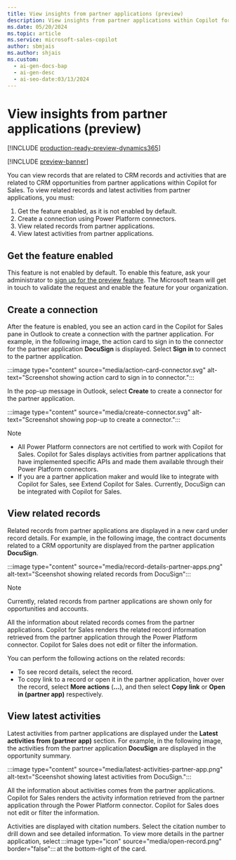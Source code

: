 ```yaml
---
title: View insights from partner applications (preview)
description: View insights from partner applications within Copilot for Sales.
ms.date: 05/20/2024
ms.topic: article
ms.service: microsoft-sales-copilot
author: sbmjais
ms.author: shjais
ms.custom:
  - ai-gen-docs-bap
  - ai-gen-desc
  - ai-seo-date:03/13/2024
---
```


# View insights from partner applications (preview)

[!INCLUDE [production-ready-preview-dynamics365](~/../shared-content/shared/preview-includes/production-ready-preview-dynamics365.md)]

[!INCLUDE [preview-banner](~/../shared-content/shared/preview-includes/preview-banner.md)]

You can view records that are related to CRM records and activities that are related to CRM opportunities from partner applications within Copilot for Sales. To view related records and latest activities from partner applications, you must:

1. Get the feature enabled, as it is not enabled by default.
1. Create a connection using Power Platform connectors.
1. View related records from partner applications.
1. View latest activities from partner applications.

## Get the feature enabled

This feature is not enabled by default. To enable this feature, ask your administrator to [sign up for the preview feature](https://aka.ms/CopilotForSalesExtensibilityPreview). The Microsoft team will get in touch to validate the request and enable the feature for your organization.

## Create a connection

After the feature is enabled, you see an action card in the Copilot for Sales pane in Outlook to create a connection with the partner application. For example, in the following image, the action card to sign in to the connector for the partner application **DocuSign** is displayed. Select **Sign in** to connect to the partner application. 

:::image type="content" source="media/action-card-connector.svg" alt-text="Screenshot showing action card to sign in to connector.":::

In the pop-up message in Outlook, select **Create** to create a connector for the partner application. 

:::image type="content" source="media/create-connector.svg" alt-text="Screenshot showing pop-up to create a connector.":::

> [!NOTE]
> - All Power Platform connectors are not certified to work with Copilot for Sales. Copilot for Sales displays activities from partner applications that have implemented specific APIs and made them available through their Power Platform connectors.
> - If you are a partner application maker and would like to integrate with Copilot for Sales, see Extend Copilot for Sales. Currently, DocuSign can be integrated with Copilot for Sales. 

## View related records

Related records from partner applications are displayed in a new card under record details. For example, in the following image, the contract documents related to a CRM opportunity are displayed from the partner application **DocuSign**.

:::image type="content" source="media/record-details-partner-apps.png" alt-text="Sceenshot showing related records from DocuSign":::

> [!NOTE]
> Currently, related records from partner applications are shown only for opportunities and accounts.

All the information about related records comes from the partner applications. Copilot for Sales renders the related record information retrieved from the partner application through the Power Platform connector. Copilot for Sales does not edit or filter the information.

You can perform the following actions on the related records:
- To see record details, select the record. 
- To copy link to a record or open it in the partner application, hover over the record, select **More actions** (**…**), and then select **Copy link** or **Open in (partner app)** respectively.

## View latest activities

Latest activities from partner applications are displayed under the **Latest activities from (partner app)** section. For example, in the following image, the activities from the partner application **DocuSign** are displayed in the opportunity summary.

:::image type="content" source="media/latest-activities-partner-app.png" alt-text="Sceenshot showing latest activities from DocuSign.":::

All the information about activities comes from the partner applications. Copilot for Sales renders the activity information retrieved from the partner application through the Power Platform connector. Copilot for Sales does not edit or filter the information.

Activities are displayed with citation numbers. Select the citation number to drill down and see detailed information. To view more details in the partner application, select :::image type="icon" source="media/open-record.png" border="false"::: at the bottom-right of the card. 